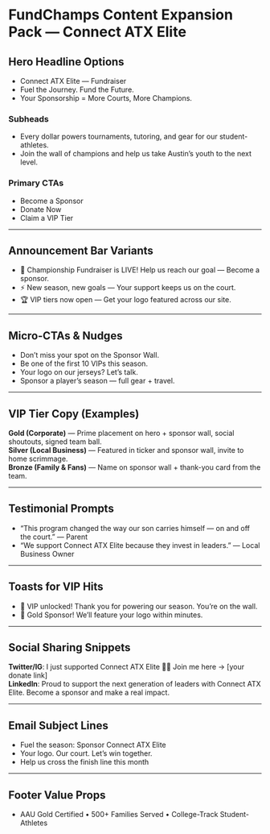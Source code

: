 # FundChamps Content Expansion Pack — Connect ATX Elite

## Hero Headline Options
- Connect ATX Elite — Fundraiser
- Fuel the Journey. Fund the Future.
- Your Sponsorship = More Courts, More Champions.

### Subheads
- Every dollar powers tournaments, tutoring, and gear for our student-athletes.
- Join the wall of champions and help us take Austin’s youth to the next level.

### Primary CTAs
- Become a Sponsor
- Donate Now
- Claim a VIP Tier

---

## Announcement Bar Variants
- 🚨 Championship Fundraiser is LIVE! Help us reach our goal — Become a sponsor.
- ⚡ New season, new goals — Your support keeps us on the court.
- 🏆 VIP tiers now open — Get your logo featured across our site.

---

## Micro-CTAs & Nudges
- Don’t miss your spot on the Sponsor Wall.
- Be one of the first 10 VIPs this season.
- Your logo on our jerseys? Let’s talk.
- Sponsor a player’s season — full gear + travel.

---

## VIP Tier Copy (Examples)
**Gold (Corporate)** — Prime placement on hero + sponsor wall, social shoutouts, signed team ball.  
**Silver (Local Business)** — Featured in ticker and sponsor wall, invite to home scrimmage.  
**Bronze (Family & Fans)** — Name on sponsor wall + thank-you card from the team.

---

## Testimonial Prompts
- “This program changed the way our son carries himself — on and off the court.” — Parent
- “We support Connect ATX Elite because they invest in leaders.” — Local Business Owner

---

## Toasts for VIP Hits
- 🎉 VIP unlocked! Thank you for powering our season. You’re on the wall.
- 🥇 Gold Sponsor! We’ll feature your logo within minutes.

---

## Social Sharing Snippets
**Twitter/IG**: I just supported Connect ATX Elite 💛🏀 Join me here → [your donate link]  
**LinkedIn**: Proud to support the next generation of leaders with Connect ATX Elite. Become a sponsor and make a real impact.

---

## Email Subject Lines
- Fuel the season: Sponsor Connect ATX Elite
- Your logo. Our court. Let’s win together.
- Help us cross the finish line this month

---

## Footer Value Props
- AAU Gold Certified • 500+ Families Served • College-Track Student-Athletes
